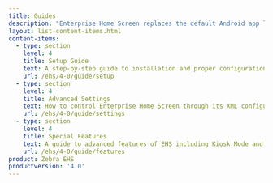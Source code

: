 ```yaml
---
title: Guides
description: "Enterprise Home Screen replaces the default Android app launcher and home screen with a secure launcher that's easy to configure and lock down. The following guides provide all the information required to customize this powerful tool for the specific needs of any enterprise or department."
layout: list-content-items.html
content-items:
  - type: section
    level: 4
    title: Setup Guide
    text: A step-by-step guide to installation and proper configuration of Enterprise Home Screen on a device
    url: /ehs/4-0/guide/setup
  - type: section
    level: 4
    title: Advanced Settings
    text: How to control Enterprise Home Screen through its XML configuration file
    url: /ehs/4-0/guide/settings
  - type: section
    level: 4
    title: Special Features
    text: A guide to advanced features of EHS including Kiosk Mode and device logging
    url: /ehs/4-0/guide/features
product: Zebra EHS
productversion: '4.0'
---
```














